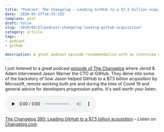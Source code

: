 ```yaml
---
title: "Podcast: The Changelog - Leading GitHub to a $7.5 billion acquisition"
date: '2020-05-27T16:35:19Z'
template: post
draft: false
slug: '2020/05/27/podcast-changelog-leading-github-acquisition'
category: article
tags:
- podcast
- github

description: A great podcast episode recommendation with an interview of Jason Warner CTO at GitHub
--- 
```


I just listened to a great podcast [episode of The Changelog](https://changelog.com/podcast/395) where Jerod & Adam interviewed Jason Warner the CTO at GitHub. They delve into some of the backstory of how Jason helped GitHub to a $7.5 billion acquisition by Microsoft, remote working both pre and during the time of Covid 19 and general advice for developers progression paths. It's well worth your listen.

<audio data-theme="day" data-src="https://changelog.com/podcast/395/embed" src="https://cdn.changelog.com/uploads/podcast/395/the-changelog-395.mp3" preload="none" class="changelog-episode" controls></audio><p><a href="https://changelog.com/podcast/395">The Changelog 395: Leading GitHub to a $7.5 billion acquisition</a> – Listen on <a href="https://changelog.com/">Changelog.com</a></p><script async src="//cdn.changelog.com/embed.js"></script>

